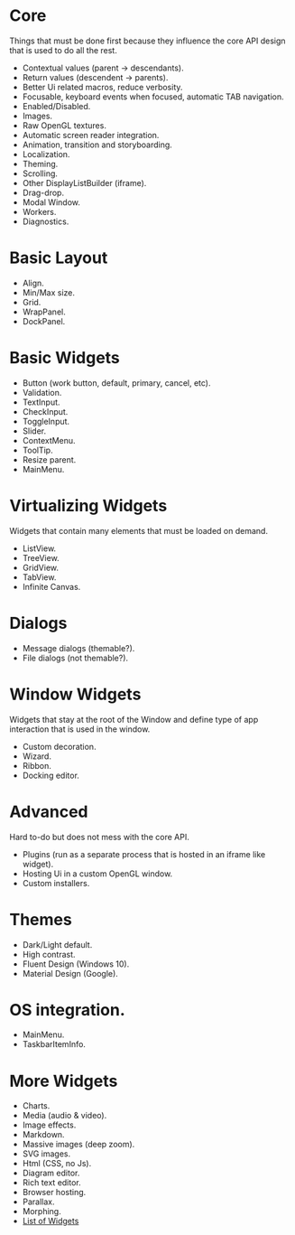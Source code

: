 # Core
Things that must be done first because they influence the core API design that is used to do all the rest.

* Contextual values (parent -> descendants).
* Return values (descendent -> parents).
* Better Ui related macros, reduce verbosity.
* Focusable, keyboard events when focused, automatic TAB navigation.
* Enabled/Disabled.
* Images.
* Raw OpenGL textures.
* Automatic screen reader integration.
* Animation, transition and storyboarding.
* Localization.
* Theming.
* Scrolling.
* Other DisplayListBuilder (iframe).
* Drag-drop.
* Modal Window.
* Workers.
* Diagnostics.

# Basic Layout
* Align.
* Min/Max size.
* Grid.
* WrapPanel.
* DockPanel.

# Basic Widgets
* Button (work button, default, primary, cancel, etc).
* Validation.
* TextInput.
* CheckInput.
* ToggleInput.
* Slider.
* ContextMenu.
* ToolTip.
* Resize parent.
* MainMenu.

# Virtualizing Widgets
Widgets that contain many elements that must be loaded on demand.

* ListView.
* TreeView.
* GridView.
* TabView.
* Infinite Canvas.

# Dialogs
* Message dialogs (themable?).
* File dialogs (not themable?).

# Window Widgets
Widgets that stay at the root of the Window and define type of app interaction that is used in the window.

* Custom decoration.
* Wizard.
* Ribbon.
* Docking editor.

# Advanced
Hard to-do but does not mess with the core API.

* Plugins (run as a separate process that is hosted in an iframe like widget).
* Hosting Ui in a custom OpenGL window.
* Custom installers.

# Themes
* Dark/Light default.
* High contrast.
* Fluent Design (Windows 10).
* Material Design (Google).

# OS integration.
* MainMenu.
* TaskbarItemInfo.

# More Widgets
* Charts.
* Media (audio & video).
* Image effects.
* Markdown.
* Massive images (deep zoom).
* SVG images.
* Html (CSS, no Js).
* Diagram editor.
* Rich text editor.
* Browser hosting.
* Parallax.
* Morphing.
* [List of Widgets](https://www.telerik.com/products/wpf/overview.aspx)